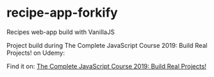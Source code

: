 # recipe-app-forkify
Recipes web-app build with VanillaJS

Project build during The Complete JavaScript Course 2019: Build Real Projects! on Udemy:

Find it on: [The Complete JavaScript Course 2019: Build Real Projects!](https://www.udemy.com/course/the-complete-javascript-course/)
